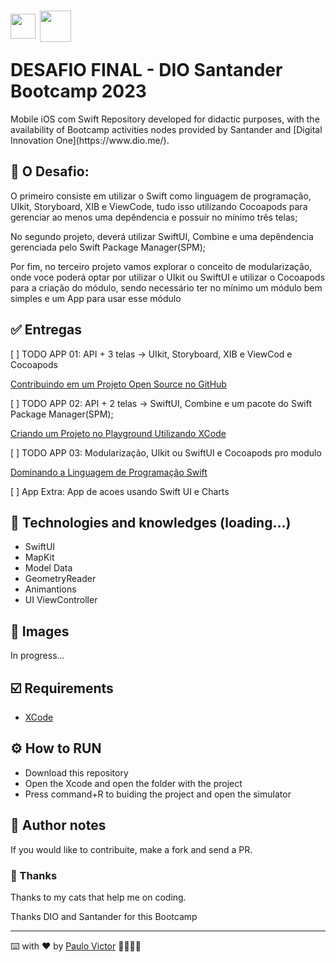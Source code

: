 <h1>
    <a href="https://www.dio.me/">
     <img align="center" width="40px" src="https://hermes.digitalinnovation.one/assets/diome/logo-minimized.png"></a>   <img align="center" width="50px" src="https://hermes.dio.me/tracks/61d57203-7c43-4d8d-a3f0-833faa2ce680.png"></p>
   <span> DESAFIO FINAL - DIO Santander Bootcamp 2023</span>
</h1>
    Mobile iOS com Swift
</h2>
Repository developed for didactic purposes, with the availability of Bootcamp activities nodes provided by Santander and  [Digital Innovation One](https://www.dio.me/).


## 📝 O Desafio: <br>

O primeiro consiste em utilizar o Swift como linguagem de programação, UIkit, Storyboard, XIB e ViewCode, tudo isso utilizando Cocoapods para gerenciar ao menos uma depêndencia e possuir no mínimo três telas;

No segundo projeto, deverá utilizar SwiftUI, Combine e uma depêndencia gerenciada pelo Swift Package Manager(SPM);


Por fim, no terceiro projeto vamos explorar o conceito de modularização, onde voce poderá optar por utilizar o UIkit ou SwiftUI e utilizar o Cocoapods para a criação do módulo, sendo necessário ter no mínimo um módulo bem simples e um App para usar esse módulo


## ✅ Entregas
[ ] TODO APP 01: API + 3 telas -> UIkit, Storyboard, XIB e ViewCod e Cocoapods <br>

 [Contribuindo em um Projeto Open Source no GitHub](https://github.com/Paru369/) <br>
 
[ ] TODO APP 02: API + 2 telas ->  SwiftUI, Combine e um pacote do Swift Package Manager(SPM); <br>

 [Criando um Projeto no Playground Utilizando XCode](https://github.com/Paru369/) <br>
 
[ ] TODO APP 03: Modularização, UIkit ou SwiftUI e Cocoapods pro modulo <br>

[Dominando a Linguagem de Programação Swift](https://github.com/Paru369/) <br>

[ ] App Extra: App de acoes usando Swift UI e Charts


## 📱 Technologies and knowledges (loading...)
- SwiftUI
- MapKit
- Model Data
- GeometryReader
- Animantions
- UI ViewController


## 📲 Images

In progress...
  
## ☑️ Requirements

- [XCode](https://developer.apple.com/xcode/)


## ⚙️ How to RUN

- Download this repository
- Open the Xcode and open the folder with the project
- Press command+R to buiding the project and open the simulator


## 📝 Author notes

If you would like to contribuite, make a fork and send a PR. 

### 🎁 Thanks

Thanks to my cats that help me on coding.


Thanks DIO and Santander for this Bootcamp

___

⌨️ with ❤️ by [Paulo Victor](https://github.com/Paru369) 👨🏾‍💻📱


